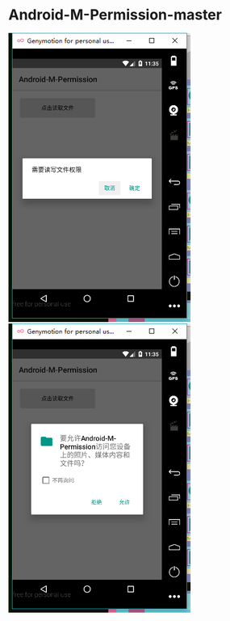 # Android-M-Permission-master
![ image ]( https://github.com/yufeilong92/Android-M-Permission-master/blob/master/icon/a.png ) 
![ image ]( https://github.com/yufeilong92/Android-M-Permission-master/blob/master/icon/b.png ) 